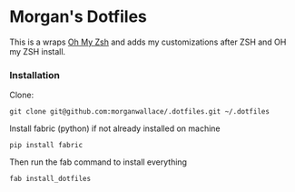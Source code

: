# Morgan's Dotfiles

This is a wraps [Oh My Zsh](https://github.com/robbyrussell/oh-my-zsh) and adds my customizations after ZSH and OH my ZSH install.

### Installation
Clone:

`git clone git@github.com:morganwallace/.dotfiles.git ~/.dotfiles`

Install fabric (python) if not already installed on machine

`pip install fabric`

Then run the fab command to install everything

`fab install_dotfiles`
